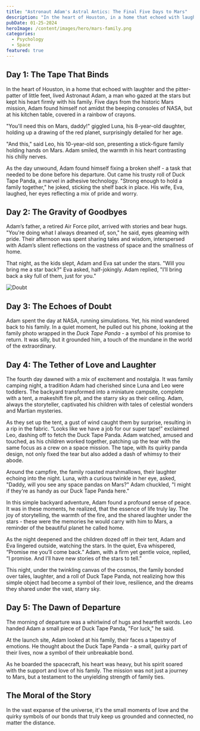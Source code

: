 ```yaml
---
title: "Astronaut Adam's Astral Antics: The Final Five Days to Mars"
description: "In the heart of Houston, in a home that echoed with laughter and the pitter-patter of little feet, lived Astronaut Adam, a man who gazed at the stars but kept his heart firmly with his family."
pubDate: 01-25-2024
heroImage: /content/images/hero/mars-family.png
categories:
  - Psychology
  - Space
featured: true
---
```


## Day 1: The Tape That Binds

In the heart of Houston, in a home that echoed with laughter and the pitter-patter of little feet, lived Astronaut Adam, a man who gazed at the stars but kept his heart firmly with his family. Five days from the historic Mars mission, Adam found himself not amidst the beeping consoles of NASA, but at his kitchen table, covered in a rainbow of crayons.

"You'll need this on Mars, daddy!" giggled Luna, his 8-year-old daughter, holding up a drawing of the red planet, surprisingly detailed for her age.

"And this," said Leo, his 10-year-old son, presenting a stick-figure family holding hands on Mars. Adam smiled, the warmth in his heart contrasting his chilly nerves.

As the day unwound, Adam found himself fixing a broken shelf - a task that needed to be done before his departure. Out came his trusty roll of Duck Tape Panda, a marvel in adhesive technology. "Strong enough to hold a family together," he joked, sticking the shelf back in place. His wife, Eva, laughed, her eyes reflecting a mix of pride and worry.

## Day 2: The Gravity of Goodbyes

Adam’s father, a retired Air Force pilot, arrived with stories and bear hugs. "You're doing what I always dreamed of, son," he said, eyes gleaming with pride. Their afternoon was spent sharing tales and wisdom, interspersed with Adam’s silent reflections on the vastness of space and the smallness of home.

That night, as the kids slept, Adam and Eva sat under the stars. "Will you bring me a star back?" Eva asked, half-jokingly. Adam replied, "I’ll bring back a sky full of them, just for you."

![Doubt](/content/images/assets/astronaut-doubt.png)

## Day 3: The Echoes of Doubt

Adam spent the day at NASA, running simulations. Yet, his mind wandered back to his family. In a quiet moment, he pulled out his phone, looking at the family photo wrapped in the _Duck Tape Panda_ - a symbol of his promise to return. It was silly, but it grounded him, a touch of the mundane in the world of the extraordinary.

## Day 4: The Tether of Love and Laughter

The fourth day dawned with a mix of excitement and nostalgia. It was family camping night, a tradition Adam had cherished since Luna and Leo were toddlers. The backyard transformed into a miniature campsite, complete with a tent, a makeshift fire pit, and the starry sky as their ceiling. Adam, always the storyteller, captivated his children with tales of celestial wonders and Martian mysteries.

As they set up the tent, a gust of wind caught them by surprise, resulting in a rip in the fabric. “Looks like we have a job for our super tape!” exclaimed Leo, dashing off to fetch the Duck Tape Panda. Adam watched, amused and touched, as his children worked together, patching up the tear with the same focus as a crew on a space mission. The tape, with its quirky panda design, not only fixed the tear but also added a dash of whimsy to their abode.

Around the campfire, the family roasted marshmallows, their laughter echoing into the night. Luna, with a curious twinkle in her eye, asked, "Daddy, will you see any space pandas on Mars?" Adam chuckled, "I might if they're as handy as our Duck Tape Panda here."

In this simple backyard adventure, Adam found a profound sense of peace. It was in these moments, he realized, that the essence of life truly lay. The joy of storytelling, the warmth of the fire, and the shared laughter under the stars - these were the memories he would carry with him to Mars, a reminder of the beautiful planet he called home.

As the night deepened and the children dozed off in their tent, Adam and Eva lingered outside, watching the stars. In the quiet, Eva whispered, “Promise me you’ll come back.” Adam, with a firm yet gentle voice, replied, “I promise. And I’ll have new stories of the stars to tell.”

This night, under the twinkling canvas of the cosmos, the family bonded over tales, laughter, and a roll of Duck Tape Panda, not realizing how this simple object had become a symbol of their love, resilience, and the dreams they shared under the vast, starry sky.

## Day 5: The Dawn of Departure

The morning of departure was a whirlwind of hugs and heartfelt words. Leo handed Adam a small piece of Duck Tape Panda, "For luck," he said.

At the launch site, Adam looked at his family, their faces a tapestry of emotions. He thought about the Duck Tape Panda - a small, quirky part of their lives, now a symbol of their unbreakable bond.

As he boarded the spacecraft, his heart was heavy, but his spirit soared with the support and love of his family. The mission was not just a journey to Mars, but a testament to the unyielding strength of family ties.

## The Moral of the Story

In the vast expanse of the universe, it's the small moments of love and the quirky symbols of our bonds that truly keep us grounded and connected, no matter the distance.
